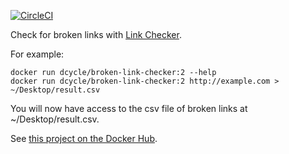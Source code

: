 [![CircleCI](https://circleci.com/gh/dcycle/docker-broken-link-checker.svg?style=svg)](https://circleci.com/gh/dcycle/docker-broken-link-checker)

Check for broken links with [Link Checker](https://github.com/linkchecker/linkchecker).

For example:

    docker run dcycle/broken-link-checker:2 --help
    docker run dcycle/broken-link-checker:2 http://example.com > ~/Desktop/result.csv

You will now have access to the csv file of broken links at ~/Desktop/result.csv.

See [this project on the Docker Hub](https://hub.docker.com/r/dcycle/broken-link-checker/).
